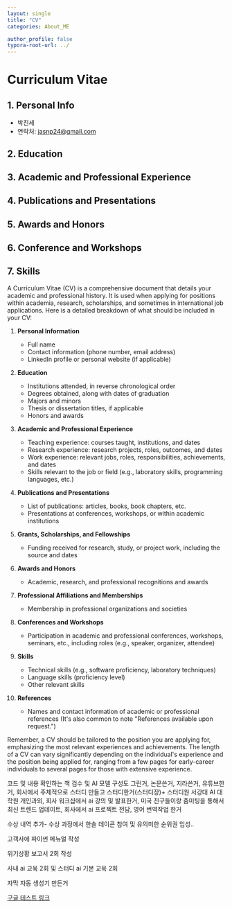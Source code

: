 ```yaml
---
layout: single
title: "CV"
categories: About_ME

author_profile: false
typora-root-url: ../
---
```


# Curriculum Vitae

## 1. Personal Info
  - 박진세
  - 연락처: jasnp24@gmail.com

## 2. Education

## 3. Academic and Professional Experience

## 4. Publications and Presentations

## 5. Awards and Honors

## 6. Conference and Workshops

## 7. Skills





A Curriculum Vitae (CV) is a comprehensive document that details your academic and professional history. It is used when applying for positions within academia, research, scholarships, and sometimes in international job applications. Here is a detailed breakdown of what should be included in your CV:

1. **Personal Information**
   - Full name
   - Contact information (phone number, email address)
   - LinkedIn profile or personal website (if applicable)

2. **Education**
   - Institutions attended, in reverse chronological order
   - Degrees obtained, along with dates of graduation
   - Majors and minors
   - Thesis or dissertation titles, if applicable
   - Honors and awards

3. **Academic and Professional Experience**
   - Teaching experience: courses taught, institutions, and dates
   - Research experience: research projects, roles, outcomes, and dates
   - Work experience: relevant jobs, roles, responsibilities, achievements, and dates
   - Skills relevant to the job or field (e.g., laboratory skills, programming languages, etc.)

4. **Publications and Presentations**
   - List of publications: articles, books, book chapters, etc.
   - Presentations at conferences, workshops, or within academic institutions

5. **Grants, Scholarships, and Fellowships**
   - Funding received for research, study, or project work, including the source and dates

6. **Awards and Honors**
   - Academic, research, and professional recognitions and awards

7. **Professional Affiliations and Memberships**
   - Membership in professional organizations and societies

8. **Conferences and Workshops**
   - Participation in academic and professional conferences, workshops, seminars, etc., including roles (e.g., speaker, organizer, attendee)

9. **Skills**
   - Technical skills (e.g., software proficiency, laboratory techniques)
   - Language skills (proficiency level)
   - Other relevant skills

10. **References**
    - Names and contact information of academic or professional references (It's also common to note "References available upon request.")

Remember, a CV should be tailored to the position you are applying for, emphasizing the most relevant experiences and achievements. The length of a CV can vary significantly depending on the individual's experience and the position being applied for, ranging from a few pages for early-career individuals to several pages for those with extensive experience. 

코드 및 내용 확인하는 책 검수 및 AI 모델 구성도 그린거, 논문쓴거, 지라쓴거, 유튜브한거, 회사에서 주체적으로 스터디 만들고 스터디한거(스터디장)+ 스터디원 서강대 AI 대학원 개인과외, 회사 워크샵에서 ai 강의 및 발표한거, 미국 친구들이랑 줌미팅을 통해서 최신 트렌드 업데이트, 회사에서 ai 프로젝트 전담, 영어 번역작업 한거

수상 내역 추가- 수상 과정에서 한솔 데이콘 참여 및 유의미한 순위권 입성..

고객사에 파이썬 메뉴얼 작성

위기상황 보고서 2회 작성

사내 ai 교육 2회 및 스터디 ai 기본 교육 2회

자막 자동 생성기 만든거

[구글 테스트 링크](http://www.google.co.kr)



